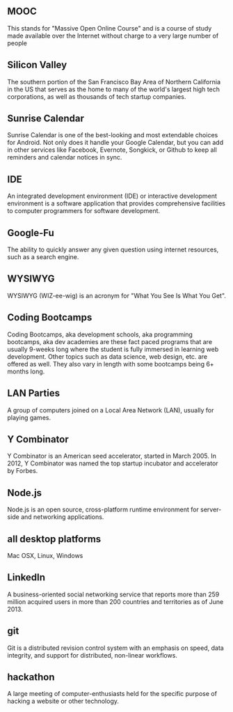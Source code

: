 ## MOOC

This stands for "Massive Open Online Course" and is a course of study made available over the Internet without charge to a very large number of people

## Silicon Valley

The southern portion of the San Francisco Bay Area of Northern California in the US that serves as the home to many of the world's largest high tech corporations, as well as thousands of tech startup companies.

## Sunrise Calendar

Sunrise Calendar is one of the best-looking and most extendable choices for Android. Not only does it handle your Google Calendar, but you can add in other services like Facebook, Evernote, Songkick, or Github to keep all reminders and calendar notices in sync.

## IDE

An integrated development environment (IDE) or interactive development environment is a software application that provides comprehensive facilities to computer programmers for software development. 

## Google-Fu

The ability to quickly answer any given question using internet resources, such as a search engine. 

## WYSIWYG

WYSIWYG (WIZ-ee-wig) is an acronym for "What You See Is What You Get".

## Coding Bootcamps

Coding Bootcamps, aka development schools, aka programming bootcamps, aka dev academies are these fact paced programs that are usually 9-weeks long where the student is fully immersed in learning web development. Other topics such as data science, web design, etc. are offered as well. They also vary in length with some bootcamps being 6+ months long.

## LAN Parties

A group of computers joined on a Local Area Network (LAN), usually for playing games.

## Y Combinator

Y Combinator is an American seed accelerator, started in March 2005. In 2012, Y Combinator was named the top startup incubator and accelerator by Forbes.

## Node.js

Node.js is an open source, cross-platform runtime environment for server-side and networking applications.

## all desktop platforms

Mac OSX, Linux, Windows

## LinkedIn

A business-oriented social networking service that reports more than 259 million acquired users in more than 200 countries and territories as of June 2013.

## git

Git is a distributed revision control system with an emphasis on speed, data integrity, and support for distributed, non-linear workflows.

## hackathon

A large meeting of computer-enthusiasts held for the specific purpose of hacking a website or other technology.